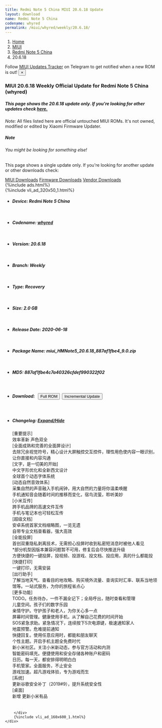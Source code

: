 ```yaml
---
title: Redmi Note 5 China MIUI 20.6.18 Update
layout: download
name: Redmi Note 5 China
codename: whyred
permalink: /miui/whyred/weekly/20.6.18/
---
```

<nav aria-label="breadcrumb">
    <ol class="breadcrumb">
        <li class="breadcrumb-item"><a href="/">Home</a></li>
        <li class="breadcrumb-item"><a href="/miui/">MIUI</a></li>
        <li class="breadcrumb-item"><a href="/miui/whyred/">Redmi Note 5 China</a></li>
        <li class="breadcrumb-item active" aria-current="page">20.6.18</li>
    </ol>
</nav>
<div class="alert alert-primary alert-dismissible fade show" role="alert">
    Follow <a href="https://t.me/MIUIUpdatesTracker" class="alert-link">MIUI Updates Tracker</a> on Telegram to get
    notified when a new ROM is out!
    <button type="button" class="close" data-dismiss="alert" aria-label="Close">
        <span aria-hidden="true">&times;</span>
    </button>
</div>
<div class="col-12 mx-auto">
    <h3 class="title bg-light p-2 rounded">MIUI 20.6.18 Weekly Official Update for Redmi Note 5 China (whyred)</h3>
    <h5>This page shows the 20.6.18 update only. If you're looking for other updates check
        <a href="/miui/whyred/">here.</a></h5>
    <p><i>Note: </i>All files listed here are official untouched MIUI ROMs.
        It's not owned, modified or edited by Xiaomi Firmware Updater.</p>
    <div class="card">
        <div class="card-body">
            <h5 class="card-title">Note</h5>
            <h6 class="card-subtitle mb-2 text-muted">You might be looking for something else!</h6>
            <p class="card-text">This page shows a single update only.
                If you're looking for another update or other downloads check:</p>
            <a href="/miui/" class="card-link">MIUI Downloads</a>
            <a href="/firmware/" class="card-link">Firmware Downloads</a>
            <a href="/vendor/" class="card-link">Vendor Downloads</a>
        </div>
    </div>
    {%include ads.html%}
    <div class="row justify-content-center">
        <div class="col-10" id="downloads">
                    <div class="card card-body">
            {%include vli_ad_320x50_1.html%}
            <ul class="list-unstyled">
                <li style="padding-bottom: 10px;">
                    <h5><b>Device: </b>Redmi Note 5 China</h5>
                </li>
                <li style="padding-bottom: 10px;">
                    <h5><b>Codename: </b> <a href="/miui/whyred/" target="_blank">whyred</a> </h5>
                </li>
                <li style="padding-bottom: 10px;">
                    <h5><b>Version: </b>20.6.18</h5>
                </li>
                <li style="padding-bottom: 10px;">
                    <h5><b>Branch: </b>Weekly</h5>
                </li>
                <li style="padding-bottom: 10px;">
                    <h5><b>Type: </b>Recovery</h5>
                </li>
                <li style="padding-bottom: 10px;">
                    <h5><b>Size: </b>2.0 GB</h5>
                </li>
                <li style="padding-bottom: 10px;">
                    <h5><b>Release Date: </b>2020-06-18</h5>
                </li>
                <li style="padding-bottom: 10px;">
                    <h5><b>Package Name: </b><span id="filename" class="text-dark">miui_HMNote5_20.6.18_887af1fbe4_9.0.zip</span></h5>
                </li>
                <li style="padding-bottom: 10px;">
                    <h5><b>MD5: </b><span id="md5" class="text-muted">887af1fbe4c7a40326cfdef990322f02</span></h5>
                </li>
                <li style="padding-bottom: 10px;">
                    <h5><b>Download: </b><button type="button" id="download" class="btn btn-primary" style="margin: 7px;"
                            onclick="window.open('https://bigota.d.miui.com/20.6.18/miui_HMNote5_20.6.18_887af1fbe4_9.0.zip', '_blank');"><i class="fa fa-download"></i> Full ROM</button><button type="button" id="incremental_download" class="btn btn-warning" onclick="window.open('https://bigota.d.miui.com/20.6.18/miui-blockota-umi-20.6.17-20.6.18-609c30b23f-10.0.zip', '_blank');"><i class="fa fa-download"></i> Incremental Update</button></h5>
                </li>
                <li style="padding-bottom: 10px;">
                    <h5><b>Changelog: </b><a href="#whyred_1_changelog" data-toggle="collapse" role="button"
                            aria-expanded="false" aria-controls="whyred_1_changelog"> <i class="fa fa-arrow-down"
                                aria-hidden="true"></i> Expand/Hide</a></h5>
                    <div class="collapse" id="whyred_1_changelog">
                        <p id="changelog_text">[重要提示]<br>效率革新 声色双全<br>[全面成熟和完善的全面屏设计]<br>去除冗余视觉符号，精心设计大屏触控交互控件，理性用色使内容一眼识别，让你直接和内容沟通<br>[文字，是一切美的开始]<br>中文字形优化和全新西文设计<br>全球首个动态字体系统<br>[动态自然音效体系]<br>采集自然的声音融入手机闹钟，用大自然的力量将你温柔唤醒<br>手机通知音会随着时间的推移而变化，宿鸟流萤，聆听美妙<br>[小米互传]<br>跨手机品牌的高速文件互传<br>手机与笔记本也可轻松互传<br>[超级文档]<br>安卓系统首家文档缩略图，一览无遗<br>自带专业文档查看器，强大高效<br>[全能投屏]<br>首创双重隐私剥离技术，无需担心投屏时收到私密短消息时被他人看见<br>*部分机型因版本兼容问题暂不可用，修复后会尽快推送升级<br>方便快捷的一键投屏，投视频、投游戏、投文档、投应用，真的什么都能投<br>[快捷打印]<br>一键打印，无需安装<br>[出行助手]<br>了解当地天气、查看目的地攻略、购买境外流量、查询实时汇率、联系当地领馆等。一站式服务，为你的旅程省点心<br>[更多功能]<br>TODO。任务待办，一件不漏全记下；全局呼出，随时查看和管理<br>儿童空间。孩子们的数字乐园<br>亲情守护。守护孩子和老人，为你关心多一点<br>屏幕时间管理。健康使用手机，从了解自己花费的时间开始<br>SOS紧急求助。紧急情况下，连续按下5次电源键，极速通知家人<br>地震预警。危难提前通知<br>快捷回复。使用任意应用时，都能和朋友聊天<br>个性主题。开启手机主题全免费时代<br>新小米社区。关注小米新动态，参与官方活动和内测<br>智能密码填充。便捷使用和安全存储各种账户和密码<br>日历。每一天，都安排得明明白白<br>手机管家。全面服务，不止安全<br>游戏加速。超凡游戏体验，专为游戏而生<br>[系统]<br>更新谷歌安全补丁（2019#9），提升系统安全性<br>[桌面]<br>新增 更新小米有品</p>
                    </div>
                </li>
            </ul>
        </div>

        </div>
        {%include vli_ad_160x600_1.html%}
    </div>
</div>
